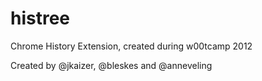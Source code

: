 histree
=======

Chrome History Extension, created during w00tcamp 2012

Created by @jkaizer, @bleskes and @anneveling
